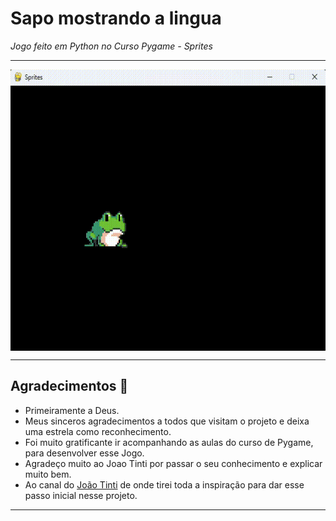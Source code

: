 # Sapo mostrando a lingua

 *Jogo feito em Python no Curso Pygame - Sprites*
 
***

<div align="center">
<img align="middle" alt="erika-batman" height="450" width="550" src="https://github.com/erikafrochati/SapoPygame/blob/main/Sapo.gif"><br>
</div>

***
## Agradecimentos :clap:

* Primeiramente a Deus. 
* Meus sinceros agradecimentos a todos que visitam o projeto e deixa uma estrela como reconhecimento.
* Foi muito gratificante ir acompanhando as aulas do curso de Pygame, para desenvolver esse Jogo.
* Agradeço muito ao Joao Tinti por passar o seu conhecimento e explicar muito bem.
* Ao canal do [João Tinti](https://www.youtube.com/watch?v=AzGLH60puSQ&t=307s)  de onde tirei toda a inspiração para dar esse passo inicial nesse projeto.

***
